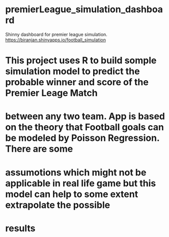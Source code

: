 # premierLeague_simulation_dashboard
Shinny dashboard for premier league simulation. 
 https://biranjan.shinyapps.io/football_simulation
# This project uses R to build somple simulation model to predict the probable winner and score of the Premier Leage Match
# between any two team. App is based on the theory that Football goals can be modeled by Poisson Regression. There are some 
# assumotions which might not be applicable in real life game but this model can help to some extent extrapolate the possible
# results 
